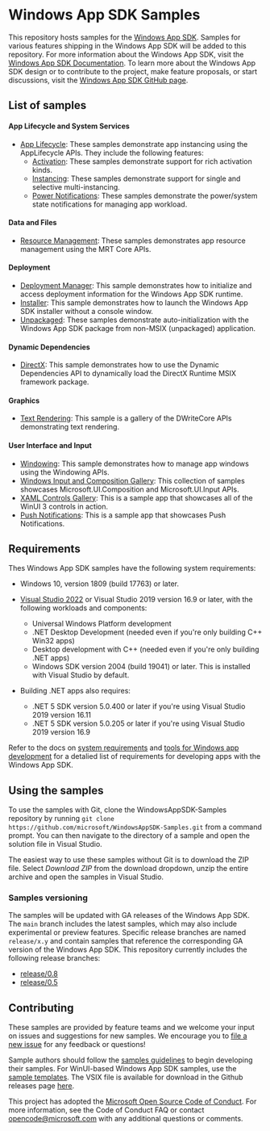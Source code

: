 # Windows App SDK Samples

This repository hosts samples for the [Windows App SDK](https://github.com/microsoft/WindowsAppSDK). Samples for various features shipping in the Windows App SDK will be added to this repository. For more information about the Windows App SDK, visit the [Windows App SDK Documentation](https://docs.microsoft.com/windows/apps/windows-app-sdk/). To learn more about the Windows App SDK design or to contribute to the project, make feature proposals, or start discussions, visit the [Windows App SDK GitHub page](https://github.com/microsoft/WindowsAppSDK).

## List of samples

#### App Lifecycle and System Services
- [App Lifecycle](Samples/AppLifecycle): These samples demonstrate app instancing using the AppLifecycle APIs. They include the following features:
    - [Activation](Samples/AppLifecycle/Activation): These samples demonstrate support for rich activation kinds.
    - [Instancing](Samples/AppLifecycle/Instancing): These samples demonstrate support for single and selective multi-instancing.
    - [Power Notifications](Samples/AppLifecycle/StateNotifications): These samples demonstrate the power/system state notifications for managing app workload.

#### Data and Files
- [Resource Management](Samples/ResourceManagement): These samples demonstrates app resource management using the MRT Core APIs.

#### Deployment
- [Deployment Manager](Samples/DeploymentManager): This sample demonstrates how to initialize and access deployment information for the Windows App SDK runtime.
- [Installer](Samples/Installer): This sample demonstrates how to launch the Windows App SDK installer without a console window.
- [Unpackaged](Samples/Unpackaged): These samples demonstrate auto-initialization with the Windows App SDK package from non-MSIX (unpackaged) application.

#### Dynamic Dependencies
- [DirectX](Samples/DynamicDependencies): This sample demonstrates how to use the Dynamic Dependencies API to dynamically load the DirectX Runtime MSIX framework package.

#### Graphics
- [Text Rendering](Samples/TextRendering): This sample is a gallery of the DWriteCore APIs demonstrating text rendering.

#### User Interface and Input
- [Windowing](Samples/Windowing): This sample demonstrates how to manage app windows using the Windowing APIs.
- [Windows Input and Composition Gallery](https://github.com/microsoft/WindowsCompositionSamples): This collection of samples showcases Microsoft.UI.Composition and Microsoft.UI.Input APIs.
- [XAML Controls Gallery](https://github.com/microsoft/Xaml-Controls-Gallery/tree/winui3): This is a sample app that showcases all of the WinUI 3 controls in action.
- [Push Notifications](Samples/PushNotifications): This is a sample app that showcases Push Notifications.
## Requirements

Thes Windows App SDK samples have the following system requirements:

- Windows 10, version 1809 (build 17763) or later.

- [Visual Studio 2022](https://visualstudio.microsoft.com/downloads/) or Visual Studio 2019 version 16.9 or later, with the following workloads and components:

    - Universal Windows Platform development
    - .NET Desktop Development (needed even if you're only building C++ Win32 apps)
    - Desktop development with C++ (needed even if you're only building .NET apps)
    - Windows SDK version 2004 (build 19041) or later. This is installed with Visual Studio by default.

- Building .NET apps also requires:

    - .NET 5 SDK version 5.0.400 or later if you're using Visual Studio 2019 version 16.11
    - .NET 5 SDK version 5.0.205 or later if you're using Visual Studio 2019 version 16.9

Refer to the docs on [system requirements](https://docs.microsoft.com/windows/apps/windows-app-sdk/system-requirements) and [tools for Windows app development](https://docs.microsoft.com/windows/apps/windows-app-sdk/set-up-your-development-environment) for a detalied list of requirements for developing apps with the Windows App SDK.

## Using the samples

To use the samples with Git, clone the WindowsAppSDK-Samples repository by running `git clone https://github.com/microsoft/WindowsAppSDK-Samples.git` from a command prompt. You can then navigate to the directory of a sample and open the solution file in Visual Studio.

The easiest way to use these samples without Git is to download the ZIP file. Select *Download ZIP* from the download dropdown, unzip the entire archive and open the samples in Visual Studio.

### Samples versioning

The samples will be updated with GA releases of the Windows App SDK. The `main` branch includes the latest samples, which may also include experimental or preview features. Specific release branches are named `release/x.y` and contain samples that reference the corresponding GA version of the Windows App SDK. This repository currently includes the following release branches:

- [release/0.8](https://github.com/microsoft/WindowsAppSDK-Samples/tree/release/0.8)
- [release/0.5](https://github.com/microsoft/WindowsAppSDK-Samples/tree/release/0.5)

## Contributing

These samples are provided by feature teams and we welcome your input on issues and suggestions for new samples. We encourage you to [file a new issue](https://github.com/microsoft/WindowsAppSDK-Samples/issues/new) for any feedback or questions!

Sample authors should follow the [samples guidelines](docs/samples-guidelines.md) to begin developing their samples. For WinUI-based Windows App SDK samples, use the [sample templates](Templates/README.md). The VSIX file is available for download in the Github releases page [here](https://github.com/microsoft/WindowsAppSDK-Samples/releases).

This project has adopted the [Microsoft Open Source Code of Conduct](https://opensource.microsoft.com/codeofconduct/). For more information, see the Code of Conduct FAQ or contact opencode@microsoft.com with any additional questions or comments.
